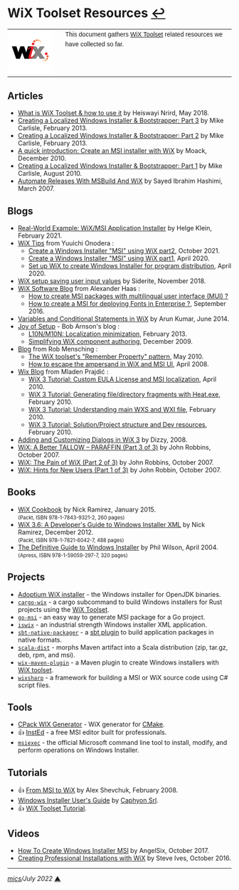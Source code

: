 # <span id="top">WiX Toolset Resources</span> <span style="size:30%;"><a href="README.md">↩</a></span>

<table style="font-family:Helvetica,Arial;font-size:14px;line-height:1.6;">
  <tr>
  <td style="border:0;padding:0 10px 0 0;min-width:120px;"><a href="https://wixtoolset.org/" rel="external"><img src="./images/wixtoolset.png" width="100" alt="WiX Toolset"/></a></td>
  <td style="border:0;padding:0;vertical-align:text-top;">This document gathers <a href="https://wixtoolset.org/" rel="external">WiX Toolset</a> related resources we have collected so far.
  </td>
  </tr>
</table>

## <span id="articles">Articles</span>

- [What is WiX Toolset & how to use it][article_nrird] by Heiswayi Nrird, May 2018.
- [Creating a Localized Windows Installer & Bootstrapper: Part 3][article_carlisle3] by Mike Carlisle, February 2013.
- [Creating a Localized Windows Installer & Bootstrapper: Part 2][article_carlisle2] by Mike Carlisle, February 2013.
- [A quick introduction: Create an MSI installer with WiX][article_moack] by Moack, December 2010.
- [Creating a Localized Windows Installer & Bootstrapper: Part 1][article_carlisle1] by Mike Carlisle, August 2010.
- [Automate Releases With MSBuild And WiX][article_hashimi] by Sayed Ibrahim Hashimi, March 2007.

## <span id="blogs">Blogs</span>

- [Real-World Example: WiX/MSI Application Installer][blog_klein] by Helge Klein, February 2021.
- [WiX Tips](https://sorceryforce.net/en/tips/wix) from Yuuichi Onodera :
  - [Create a Windows Installer "MSI" using WiX part2](https://sorceryforce.net/en/tips/wix-installer-create2), October 2021.
  - [Create a Windows Installer "MSI" using WiX part1](https://sorceryforce.net/en/tips/wix-installer-create1), April 2020.
  - [Set up WiX to create Windows Installer for program distribution](https://sorceryforce.net/en/tips/wix-setup), April 2020.
- [WiX setup saving user input values](https://siderite.dev/blog/wix-setup-windows-installer-saving-user.html/) by Siderite, November 2018.
- [WiX Software Blog](https://www.hass.de/category/software/wix) from Alexander Haas :
  - [How to create MSI packages with multilingual user interface (MUI) ?](https://www.hass.de/content/how-create-msi-packages-multilingual-user-interface-mui)
  - [How to create a MSI for deploying Fonts in Enterprise ?](https://www.hass.de/content/how-create-msi-deploying-fonts-enterprise), September 2016.
- [Variables and Conditional Statements in WiX][blog_kumar] by Arun Kumar, June 2014.
- [Joy of Setup](https://www.joyofsetup.com/) - Bob Arnson's blog :
  - [L10N/M10N: Localization minimization][blog_arnson_2013], February 2013.
  - [Simplifying WiX component authoring][blog_arnson_2009], December 2009.
- [Blog](https://robmensching.com/blog/) from Rob Mensching :
  - [The WiX toolset's "Remember Property" pattern][blog_mensching_2010], May 2010.
  - [How to escape the ampersand in WiX and MSI UI][blog_mensching_2008], April 2008.
- [Wix Blog](https://weblogs.sqlteam.com/mladenp/tags/wix-windows-installer-xml-toolset/) from Mladen Prajdić :
  - [WiX 3 Tutorial: Custom EULA License and MSI localization](https://weblogs.sqlteam.com/mladenp/2010/04/15/wix-3-tutorial-custom-eula-license-and-msi-localization/), April 2010.
  - [WiX 3 Tutorial: Generating file/directory fragments with Heat.exe](https://weblogs.sqlteam.com/mladenp/2010/02/23/wix-3-tutorial-generating-filedirectory-fragments-with-heat.exe/), February 2010.
  - [WiX 3 Tutorial: Understanding main WXS and WXI file](https://weblogs.sqlteam.com/mladenp/2010/02/17/wix-3-tutorial-understanding-main-wxs-and-wxi-file/), February 2010.
  - [WiX 3 Tutorial: Solution/Project structure and Dev resources](https://weblogs.sqlteam.com/mladenp/2010/02/11/wix-3-tutorial-solutionproject-structure-and-dev-resources/), February 2010.
- [Adding and Customizing Dialogs in WiX 3][blog_dizzy] by Dizzy, 2008.
- [WiX: A Better TALLOW – PARAFFIN (Part 3 of 3)][blog_robbin3] by John Robbins, October 2007.
- [WiX: The Pain of WiX (Part 2 of 3)][blog_robbin2] by John Robbins, October 2007.
- [WiX: Hints for New Users (Part 1 of 3)][blog_robbin1] by John Robbin, October 2007.

## <span id="books">Books</span>

- [WiX Cookbook][book_ramirez2] by Nick Ramirez, January 2015.<br/><span style="font-size:80%;">(Packt, ISBN 978-1-7843-9321-2, 260 pages)</span>
- [WiX 3.6: A Developer's Guide to Windows Installer XML][book_ramirez1] by Nick Ramirez, December 2012.<br/><span style="font-size:80%;">(Packt, ISBN 978-1-7821-6042-7, 488 pages)</span>
- [The Definitive Guide to Windows Installer][book_wilson] by Phil Wilson, April 2004.<br/><span style="font-size:80%;">(Apress, ISBN 978-1-59059-297-7, 320 pages)</span>

<!--
## <span id="community">Community</span>

- [The wix-users Archives](http://lists.wixtoolset.org/pipermail/wix-users-wixtoolset.org/) - the mailing list for questions/discussion about the [WiX Toolset][wix_toolset].
-->

## <span id="projects">Projects</span>

- [Adoptium WiX installer](https://github.com/adoptium/installer/tree/master/wix) - the Windows installer for OpenJDK binaries.
- [`cargo-wix`][cargo_wix] - a cargo subcommand to build Windows installers for Rust projects using the [WiX Toolset][wix_toolset].
- [`go-msi`][go_msi] - an easy way to generate MSI package for a Go project.
- [`iswix`](https://github.com/iswix-llc/iswix) - an industrial strength Windows installer XML application.
- [`sbt-native-packager`](https://github.com/sbt/sbt-native-packager) - a [sbt plugin][sbt_plugin] to build application packages in native formats.
- [`scala-dist`](https://github.com/scala/scala-dist) - morphs Maven artifact into a Scala distribution (zip, tar.gz, deb, rpm, and msi).
- [`wix-maven-plugin`](https://wix-maven.github.io/wix-maven-plugin/) - a Maven plugin to create Windows installers with [WiX toolset][wix_toolset].
- [`wixsharp`](https://github.com/oleg-shilo/wixsharp) - a framework for building a MSI or WiX source code using C# script files.

## <span id="tools">Tools</span>

- [CPack WIX Generator](https://cmake.org/cmake/help/v3.22/cpack_gen/wix.html) - WiX generator for [CMake](https://cmake.org/).
- &#128077; [InstEd](http://www.instedit.com/) - a free MSI editor built for professionals.
- [`msiexec`](https://docs.microsoft.com/en-us/windows-server/administration/windows-commands/msiexec) - the official Microsoft command line tool to install, modify, and perform operations on Windows Installer.

## <span id="tutorials">Tutorials</span>

- &#128077; [From MSI to WiX][tutorial_shevchuck] by Alex Shevchuk, February 2008.
- [Windows Installer User's Guide](https://www.advancedinstaller.com/user-guide/windows-installer.html) by [Caphyon Srl](https://www.caphyon.com/).
- &#128077; [WiX Toolset Tutorial](https://www.firegiant.com/wix/tutorial/).

## <span id="videos">Videos</span>

- [How To Create Windows Installer MSI][video_angelsix] by AngelSix, October 2017.
- [Creating Professional Installations with WiX][video_ives] by  Steve Ives, October 2016.

<!--
## <span id="footnotes">Footnotes</span>

<a name="footnote_01">[1]</a> ***Installation settings*** [↩](#anchor_01)

<pre style="margin:0 0 1em 20px; font-size:80%;">
<b>&gt; type %USERPROFILE%\.rustup\settings.toml</b>
default_host_triple = "x86_64-pc-windows-msvc"
default_toolchain = "stable"
profile = "default"
version = "12"

[overrides]
</pre>
-->

***

*[mics](https://lampwww.epfl.ch/~michelou/)/July 2022* [**&#9650;**](#top)
<span id="bottom">&nbsp;</span>

<!-- link refs -->

[article_carlisle1]: https://www.codeproject.com/Articles/103746/Creating-a-Localized-Windows-Installer-Bootstrappe
[article_carlisle2]: https://www.codeproject.com/Articles/103747/Creating-a-Localized-Windows-Installer-Bootstrap-2
[article_carlisle3]: https://www.codeproject.com/Articles/103749/Creating-a-Localized-Windows-Installer-Bootstrap-3
[article_hashimi]: https://docs.microsoft.com/en-us/archive/msdn-magazine/2007/march/automate-releases-with-msbuild-and-windows-installer-xml
[article_moack]: https://www.codeproject.com/Tips/105638/A-quick-introduction-Create-an-MSI-installer-with
[article_nrird]: https://heiswayi.nrird.com/get-started-with-wix-toolset
[blog_arnson_2009]: https://www.joyofsetup.com/2009/12/31/simplifying-wix-component-authoring/
[blog_arnson_2013]: https://www.joyofsetup.com/2013/02/06/l10nm10n-localization-minimization/
[blog_dizzy]: http://www.dizzymonkeydesign.com/blog/misc/adding-and-customizing-dlgs-in-wix-3/
[blog_klein]: https://helgeklein.com/blog/real-world-example-wix-msi-application-installer/
[blog_kumar]: https://arunpp.wordpress.com/2014/06/13/variables-conditional-statements-in-wix/
[blog_mensching_2008]: https://robmensching.com/blog/posts/2008/4/21/how-to-escape-the-ampersand-in-wix-and-msi-ui/
[blog_mensching_2010]: https://robmensching.com/blog/posts/2010/5/2/the-wix-toolsets-remember-property-pattern/
[blog_robbin1]: https://www.wintellect.com/wix-hints-for-new-users-part-1-of-3/
[blog_robbin2]: https://www.wintellect.com/wix-the-pain-of-wix-part-2-of-3/
[blog_robbin3]: https://www.wintellect.com/wix-a-better-tallow-paraffin-part-3-of-3/
[book_ramirez1]: https://www.packtpub.com/product/wix-3-6-a-developer-s-guide-to-windows-installer-xml/9781782160427
[book_ramirez2]: https://www.packtpub.com/product/wix-cookbook/9781784393212
[book_wilson]: https://link.springer.com/book/10.1007/978-1-4302-0676-7
[cargo_wix]: https://github.com/volks73/cargo-wix
[go_msi]: https://github.com/mh-cbon/go-msi
[sbt_plugin]: https://www.scala-sbt.org/1.x/docs/Plugins.html
[tutorial_shevchuck]: https://docs.microsoft.com/en-us/archive/blogs/alexshev/from-msi-to-wix
[video_angelsix]: https://youtu.be/6Yf-eDsRrnM
[video_ives]: https://youtu.be/usOh3NQO9Ms
[wix_toolset]: https://wixtoolset.org/
